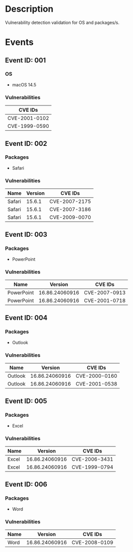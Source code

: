 # Description

Vulnerability detection validation for OS and packages/s.

# Events

## Event ID: 001
### OS
- macOS 14.5

### Vulnerabilities

| CVE IDs      
|--------------
|CVE-2001-0102 
|CVE-1999-0590 

## Event ID: 002
### Packages
- Safari
### Vulnerabilities

| Name | Version | CVE IDs      
|------|---------|--------------
|Safari|15.6.1   |CVE-2007-2175 
|Safari|15.6.1   |CVE-2007-3186 
|Safari|15.6.1   |CVE-2009-0070 

## Event ID: 003
### Packages
- PowerPoint
### Vulnerabilities

| Name     | Version      | CVE IDs      
|----------|--------------|--------------
|PowerPoint|16.86.24060916|CVE-2007-0913 
|PowerPoint|16.86.24060916|CVE-2001-0718 

## Event ID: 004
### Packages
- Outlook
### Vulnerabilities

| Name  | Version      | CVE IDs      
|-------|--------------|--------------
|Outlook|16.86.24060916|CVE-2000-0160 
|Outlook|16.86.24060916|CVE-2001-0538 

## Event ID: 005
### Packages
- Excel
### Vulnerabilities

| Name | Version      | CVE IDs      
|------|--------------|--------------
|Excel |16.86.24060916|CVE-2006-3431 
|Excel |16.86.24060916|CVE-1999-0794 

## Event ID: 006
### Packages
- Word
### Vulnerabilities

| Name | Version      | CVE IDs      
|------|--------------|--------------
|Word  |16.86.24060916|CVE-2008-0109 
